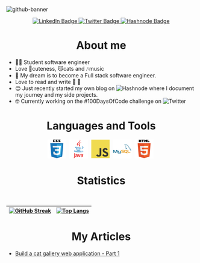 ![github-banner](https://user-images.githubusercontent.com/77391048/177047314-f4557ec6-612c-4a83-a7ca-37de1f1f7a46.png)

<div id="badges" align = "center">
  <a href="https://www.linkedin.com/in/nalowa-geena-20a85b200/" target="_blank">
    <img src="https://img.shields.io/badge/LinkedIn-blue?style=for-the-badge&logo=linkedin&logoColor=white" alt="LinkedIn Badge"/>
  </a>
 
  <a href="https://twitter.com/NalowaGeena" target="_blank">
    <img src="https://img.shields.io/badge/Twitter-blue?style=for-the-badge&logo=twitter&logoColor=white" alt="Twitter Badge"/>
  </a>
  
   <a href="https://littletechgiant.hashnode.dev/" target="_blank">
    <img src="https://img.shields.io/badge/Hashnode-blue?style=for-the-badge&logo=hashnode&logoColor=white" alt="Hashnode Badge"/>
  </a>
  
</div>

<h1 align="center">About me</h1>

- :woman_technologist: Student software engineer
- Love 🤗cuteness, 😼cats and 🎶music
- :rocket: My dream is to become a Full stack software engineer.
- Love to read and write :book: :pencil:
- :blush: Just recently started my own blog on  ![Hashnode](https://img.shields.io/badge/Hashnode-pink?style=for-the-badge&logo=hashnode&logoColor=white) where I document my journey and my side projects.
- :nerd_face: Currently working on the #100DaysOfCode challenge on ![Twitter](https://img.shields.io/badge/Twitter-pink?style=for-the-badge&logo=twitter&logoColor=white)


<h1 align="center">Languages and Tools</h1>
<div align="center">
  <img src= "https://github.com/devicons/devicon/blob/master/icons/css3/css3-original-wordmark.svg" width="50" height="50"/>&nbsp;
  <img src= "https://github.com/devicons/devicon/blob/master/icons/java/java-original-wordmark.svg" width="50" height="50"/>&nbsp;
  <img src= "https://github.com/devicons/devicon/blob/master/icons/javascript/javascript-original.svg" width="50" height="50"/>&nbsp;
  <img src= "https://github.com/devicons/devicon/blob/master/icons/mysql/mysql-original-wordmark.svg" width="50" height="50"/>&nbsp;
  <img src= "https://github.com/devicons/devicon/blob/master/icons/html5/html5-original-wordmark.svg" width="50" height="50"/>&nbsp;

</div>


<h1 align="center">Statistics</h1>&nbsp;

| [![GitHub Streak](http://github-readme-streak-stats.herokuapp.com?user=nalowageena&hide_border=true)](https://git.io/streak-stats) | [![Top Langs](https://github-readme-stats.vercel.app/api/top-langs/?username=nalowageena)](https://github.com/anuraghazra/github-readme-stats) |
| :-: | :-: |


<h1 align="center">My Articles</h1>

<!-- BLOG-POST-LIST:START -->
- [Build a cat gallery web application - Part 1](https://littletechgiant.hashnode.dev/build-a-cat-gallery-web-application-part-1)
<!-- BLOG-POST-LIST:END -->

